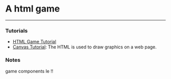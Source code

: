 # A html game

----
### Tutorials
* [HTML Game Tutorial](https://www.w3schools.com/graphics/game_intro.asp)
* [Canvas Tutorial](https://www.w3schools.com/graphics/canvas_intro.asp): The HTML <canvas> is used to draw graphics on a web page.

### Notes
game components le !!